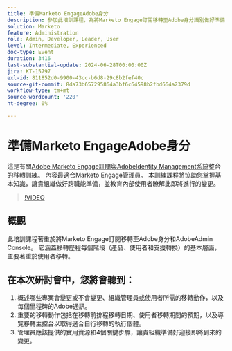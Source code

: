 ```yaml
---
title: 準備Marketo EngageAdobe身分
description: 參加此培訓課程，為將Marketo Engage訂閱移轉至Adobe身分識別做好準備，並專注於使用者移轉、關鍵動作和管理員的重要資源，提供導覽移轉控制檯和瞭解每個里程碑變更的指南。
solution: Marketo
feature: Administration
role: Admin, Developer, Leader, User
level: Intermediate, Experienced
doc-type: Event
duration: 3416
last-substantial-update: 2024-06-28T00:00:00Z
jira: KT-15797
exl-id: 811852d0-9900-43cc-b6d8-29c8b2fef40c
source-git-commit: 8da73b657295864a3bf6c64598b2fbd664a2379d
workflow-type: tm+mt
source-wordcount: '220'
ht-degree: 0%

---
```


# 準備Marketo EngageAdobe身分

這是有關[Adobe Marketo Engage訂閱與AdobeIdentity Management系統](https://experienceleague.adobe.com/zh-hant/docs/marketo/using/product-docs/administration/marketo-with-adobe-identity/adobe-identity-management-overview)整合的移轉訓練。 內容最適合Marketo Engage管理員。 本訓練課程將協助您掌握基本知識，讓貴組織做好跨職能準備，並教育內部使用者瞭解此即將進行的變更。


>[!VIDEO](https://video.tv.adobe.com/v/3432367/?learn=on&captions=chi_hant)

## 概觀

此培訓課程著重於將Marketo Engage訂閱移轉至Adobe身分和AdobeAdmin Console。 它涵蓋移轉歷程每個階段（產品、使用者和支援轉換）的基本層面，主要著重於使用者移轉。

## 在本次研討會中，您將會聽到：

1. 概述哪些專案會變更或不會變更、組織管理員或使用者所需的移轉動作，以及每個里程碑的Adobe通訊。
1. 重要的移轉動作包括在移轉前排程移轉日期、使用者移轉期間的預期，以及導覽移轉主控台以取得適合自行移轉的執行個體。
1. 管理員應該提供的實用資源和4個關鍵步驟，讓貴組織準備好迎接即將到來的變更。
